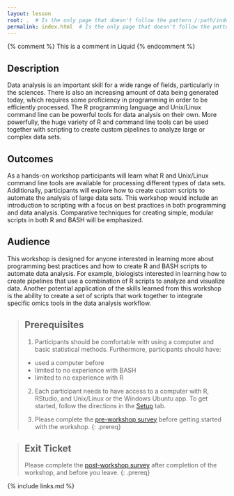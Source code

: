 ```yaml
---
layout: lesson
root: .  # Is the only page that doesn't follow the pattern /:path/index.html
permalink: index.html  # Is the only page that doesn't follow the pattern /:path/index.html
---
```


<!-- this is an html comment -->

{% comment %} This is a comment in Liquid {% endcomment %}

## Description
Data analysis is an important skill for a wide range of fields, particularly in the sciences. There is also an increasing amount of data being generated today, which requires some proficiency in programming in order to be efficiently processed. The R programming language and Unix/Linux command line can be powerful tools for data analysis on their own. More powerfully, the huge variety of R and command line tools can be used together with scripting to create custom pipelines to analyze large or complex data sets.

## Outcomes
As a hands-on workshop participants will learn what R and Unix/Linux command line tools are available for processing different types of data sets. Additionally, participants will explore how to create custom scripts to automate the analysis of large data sets. This workshop would include an introduction to scripting with a focus on best practices in both programming and data analysis. Comparative techniques for creating simple, modular scripts in both R and BASH will be emphasized.

## Audience
This workshop is designed for anyone interested in learning more about programming best practices and how to create R and BASH scripts to automate data analysis. For example, biologists interested in learning how to create pipelines that use a combination of R scripts to analyze and visualize data. Another potential application of the skills learned from this workshop is the ability to create a set of scripts that work together to integrate specific omics tools in the data analysis workflow.

> ## Prerequisites
>
> 1. Participants should be comfortable with using a computer and basic statistical methods. Furthermore, participants should have:
> - used a computer before
> - limited to no experience with BASH
> - limited to no experience with R
>
> 2. Each participant needs to have access to a computer with R, RStudio, and Unix/Linux or the Windows Ubuntu app. To get started, follow the directions in the [Setup](setup.html) tab. 
>
> 3. Please complete the [pre-workshop survey][preSurvey] before getting started with the workshop.
{: .prereq}

> ## Exit Ticket
> 
> Please complete the [post-workshop survey][postSurvey] after completion of the workshop, and before you leave.
{: .prereq}

<!-- {% include syllabus.html %} -->

[preSurvey]: https://forms.gle/djkoZpj4GeeQA7yQ6
[postSurvey]: https://forms.gle/Gg4PMerdxVXULtEAA

{% include links.md %}
